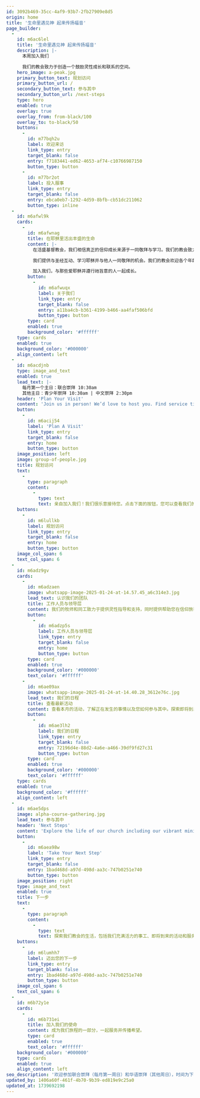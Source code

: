 ```yaml
---
id: 3092b469-35cc-4af9-93b7-2fb27909e8d5
origin: home
title: '生命里遇见神 起来传扬福音'
page_builder:
  -
    id: m6ac6lel
    title: '生命里遇见神 起来传扬福音'
    description: |-
      本周加入我们

      我们的教会致力于创造一个鼓励灵性成长和联系的空间。
    hero_image: a-peak.jpg
    primary_button_text: 规划访问
    primary_button_url: /
    secondary_button_text: 参与其中
    secondary_button_url: /next-steps
    type: hero
    enabled: true
    overlay: true
    overlay_from: from-black/100
    overlay_to: to-black/50
    buttons:
      -
        id: m77bqh2u
        label: 欢迎来访
        link_type: entry
        target_blank: false
        entry: f7183441-ed62-4653-af74-c10766987150
        button_type: button
      -
        id: m77br2ot
        label: 投入服事
        link_type: entry
        target_blank: false
        entry: ebca0eb7-1292-4d59-8bfb-cb51dc211062
        button_type: inline
  -
    id: m6afwl9k
    cards:
      -
        id: m6afwnag
        title: 在耶稣里活出丰盛的生命
        content: |-
          在活盛基督教会，我们相信真正的信仰成长来源于一同敬拜与学习。我们的教会致力于创造一个鼓励灵性成长和彼此联系的空间。

          我们提供与圣经互动、学习耶稣并与他人一同敬拜的机会。我们的教会欢迎各个年龄层和不同背景的人。

          加入我们，与那些爱耶稣并遵行祂旨意的人一起成长。
        button:
          -
            id: m6afwuqx
            label: 关于我们
            link_type: entry
            target_blank: false
            entry: a11ba4cb-b361-4199-b466-aa4faf506bfd
            button_type: button
        type: card
        enabled: true
        background_color: '#ffffff'
    type: cards
    enabled: true
    background_color: '#000000'
    align_content: left
  -
    id: m6acdjnb
    type: image_and_text
    enabled: true
    lead_text: |-
      每月第一个主日：联合崇拜 10:30am
      其他主日：青少年崇拜 10:30am | 中文崇拜 2:30pm
    header: 'Plan Your Visit'
    content: 'Join us in person! We’d love to host you. Find service times, directions, and everything else you need to know when visiting us for the first time by clicking the button below.'
    button:
      -
        id: m6acij54
        label: 'Plan A Visit'
        link_type: entry
        target_blank: false
        entry: home
        button_type: button
    image_position: left
    image: group-of-people.jpg
    title: 规划访问
    text:
      -
        type: paragraph
        content:
          -
            type: text
            text: 亲自加入我们！我们很乐意接待您。点击下面的按钮，您可以查看我们的崇拜时间、路线及其他首次访问时所需了解的信息。
    buttons:
      -
        id: m6lullkb
        label: 规划访问
        link_type: entry
        target_blank: false
        entry: home
        button_type: button
    image_col_span: 6
    text_col_span: 6
  -
    id: m6adz9gv
    cards:
      -
        id: m6adzaen
        image: whatsapp-image-2025-01-24-at-14.57.45_a6c314e3.jpg
        lead_text: 认识我们的团队
        title: 工作人员与领导层
        content: 我们的牧师和同工致力于提供灵性指导和支持，同时提供帮助您在信仰旅程中成长的资源。
        button:
          -
            id: m6adzp5s
            label: 工作人员与领导层
            link_type: entry
            target_blank: false
            entry: home
            button_type: button
        type: card
        enabled: true
        background_color: '#000000'
        text_color: '#ffffff'
      -
        id: m6ae09ax
        image: whatsapp-image-2025-01-24-at-14.40.28_3612e76c.jpg
        lead_text: 我们的日程
        title: 查看最新活动
        content: 查看本月的活动，了解正在发生的事情以及您如何参与其中。探索即将到来的事工和崇拜服务的完整列表。
        button:
          -
            id: m6ae3lh2
            label: 我们的日程
            link_type: entry
            target_blank: false
            entry: 72196d4e-88d2-4a6e-a466-39df9fd27c31
            button_type: button
        type: card
        enabled: true
        background_color: '#000000'
        text_color: '#ffffff'
    type: cards
    enabled: true
    background_color: '#ffffff'
    align_content: left
  -
    id: m6ae5dps
    image: alpha-course-gathering.jpg
    lead_text: 参与其中
    header: 'Next Steps'
    content: 'Explore the life of our church including our vibrant ministries, upcoming events, and service opportunities.'
    button:
      -
        id: m6aea98w
        label: 'Take Your Next Step'
        link_type: entry
        target_blank: false
        entry: 1bad468d-a97d-498d-aa3c-747b0251e740
        button_type: button
    image_position: right
    type: image_and_text
    enabled: true
    title: 下一步
    text:
      -
        type: paragraph
        content:
          -
            type: text
            text: 探索我们教会的生活，包括我们充满活力的事工、即将到来的活动和服务机会。
    buttons:
      -
        id: m6lumhh7
        label: 迈出您的下一步
        link_type: entry
        target_blank: false
        entry: 1bad468d-a97d-498d-aa3c-747b0251e740
        button_type: button
    image_col_span: 6
    text_col_span: 6
  -
    id: m6b72y1e
    cards:
      -
        id: m6b731ei
        title: 加入我们的使命
        content: 成为我们旅程的一部分，一起服务并传播希望。
        type: card
        enabled: true
        text_color: '#ffffff'
    background_color: '#000000'
    type: cards
    enabled: true
    align_content: left
seo_description: '欢迎参加联合崇拜（每月第一周日）和华语崇拜（其他周日），时间为下午2:30，地址：364A Upper Paya Lebar Rd。青少年崇拜在56 Boundary Rd，上午10:30。联系我们：84077262。'
updated_by: 1406a60f-461f-4b70-9b39-ed819e9c25a0
updated_at: 1739692198
---
```

